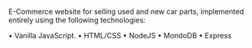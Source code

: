 E-Commerce website for selling used and new car parts, implemented entirely using the following technologies:

• Vanilla JavaScript.
• HTML/CSS
• NodeJS
• MondoDB
• Express
